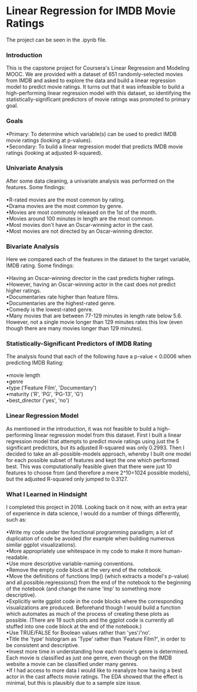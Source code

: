 # Linear Regression for IMDB Movie Ratings

The project can be seen in the .ipynb file.

### Introduction
This is the capstone project for Coursera's Linear Regression and Modeling MOOC. We are provided with a dataset of 651 randomly-selected movies from IMDB and asked to explore the data and build a linear regression model to predict movie ratings. It turns out that it was infeasible to build a high-performing linear regression model with this dataset, so identifying the statistically-significant predictors of movie ratings was promoted to primary goal.

### Goals
•Primary: To determine which variable(s) can be used to predict IMDB movie ratings (looking at p-values). <br />
•Secondary: To build a linear regression model that predicts IMDB movie ratings (looking at adjusted R-squared).

### Univariate Analysis
After some data cleaning, a univariate analysis was performed on the features. Some findings: <br /> <br />
•R-rated movies are the most common by rating. <br />
•Drama movies are the most common by genre. <br />
•Movies are most commonly released on the 1st of the month. <br />
•Movies around 100 minutes in length are the most common. <br />
•Most movies don't have an Oscar-winning actor in the cast. <br />
•Most movies are not directed by an Oscar-winning director.

### Bivariate Analysis
Here we compared each of the features in the dataset to the target variable, IMDB rating. Some findings: <br /> <br />
•Having an Oscar-winning director in the cast predicts higher ratings. <br />
•However, having an Oscar-winning actor in the cast does not predict higher ratings. <br />
•Documentaries rate higher than feature films. <br />
•Documentaries are the highest-rated genre. <br />
•Comedy is the lowest-rated genre. <br />
•Many movies that are between 77-129 minutes in length rate below 5.6. However, not a single movie longer than 129 minutes rates this low (even though there are many movies longer than 129 minutes).

### Statistically-Significant Predictors of IMDB Rating
The analysis found that each of the following have a p-value < 0.0006 when predicting IMDB Rating: <br /> <br />
•movie length <br />
•genre <br />
•type ('Feature Film', 'Documentary') <br />
•maturity ('R', 'PG', 'PG-13', 'G') <br />
•best_director ('yes', 'no')

### Linear Regression Model
As mentioned in the introduction, it was not feasible to build a high-performing linear regression model from this dataset. First I built a linear regression model that attempts to predict movie ratings using just the 5 significant predictors, but its adjusted R-squared was only 0.2993. Then I decided to take an all-possible-models approach, whereby I built one model for each possible subset of features and kept the one which performed best. This was computationally feasible given that there were just 10 features to choose from (and therefore a mere 2^10=1024 possible models), but the adjusted R-squared only jumped to 0.3127.

### What I Learned in Hindsight
I completed this project in 2018. Looking back on it now, with an extra year of experience in data science, I would do a number of things differently, such as: <br /> <br />
•Write my code under the functional programming paradigm; a lot of duplication of code be avoided (for example when building numerous similar ggplot visualizations). <br />
•More appropriately use whitespace in my code to make it more human-readable. <br />
•Use more descriptive variable-naming conventions. <br />
•Remove the empty code block at the very end of the notebook. <br />
•Move the definitions of functions lmp() (which extracts a model's p-value) and all.possible.regressions() from the end of the notebook to the beginning of the notebook (and change the name 'lmp' to something more descriptive). <br />
•Explicitly write ggplot code in the code blocks where the corresponding visualizations are produced. Beforehand though I would build a function which automates as much of the process of creating these plots as possible. (There are 19 such plots and the ggplot code is currently all stuffed into one code block at the end of the notebook.) <br />
•Use TRUE/FALSE for Boolean values rather than 'yes'/'no'. <br />
•Title the 'type' histogram as 'Type' rather than 'Feature Film?', in order to be consistent and descriptive. <br />
•Invest more time in understanding how each movie's genre is determined. Each movie is classified as just one genre, even though on the IMDB website a movie can be classified under many genres. <br />
•If I had access to more data I would like to reanalyze how having a best actor in the cast affects movie ratings. The EDA showed that the effect is minimal, but this is plausibly due to a sample size issue.


